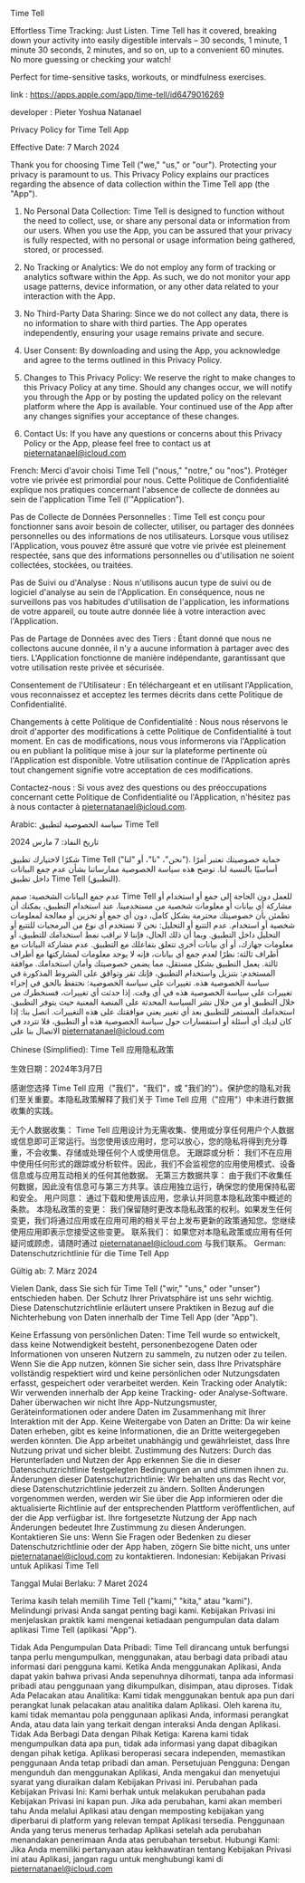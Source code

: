 Time Tell

Effortless Time Tracking: Just Listen. Time Tell has it covered, breaking down your activity into easily digestible intervals – 30 seconds, 1 minute, 1 minute 30 seconds, 2 minutes, and so on, up to a convenient 60 minutes. No more guessing or checking your watch!

Perfect for time-sensitive tasks, workouts, or mindfulness exercises.

link : https://apps.apple.com/app/time-tell/id6479016269

developer : Pieter Yoshua Natanael



Privacy Policy for Time Tell App

Effective Date: 7 March 2024


Thank you for choosing Time Tell ("we," "us," or "our"). Protecting your privacy is paramount to us. This Privacy Policy explains our practices regarding the absence of data collection within the Time Tell app (the "App").

1. No Personal Data Collection:
Time Tell is designed to function without the need to collect, use, or share any personal data or information from our users. When you use the App, you can be assured that your privacy is fully respected, with no personal or usage information being gathered, stored, or processed.

2. No Tracking or Analytics:
We do not employ any form of tracking or analytics software within the App. As such, we do not monitor your app usage patterns, device information, or any other data related to your interaction with the App.

3. No Third-Party Data Sharing:
Since we do not collect any data, there is no information to share with third parties. The App operates independently, ensuring your usage remains private and secure.

4. User Consent:
By downloading and using the App, you acknowledge and agree to the terms outlined in this Privacy Policy.

5. Changes to This Privacy Policy:
We reserve the right to make changes to this Privacy Policy at any time. Should any changes occur, we will notify you through the App or by posting the updated policy on the relevant platform where the App is available. Your continued use of the App after any changes signifies your acceptance of these changes.

6. Contact Us:
If you have any questions or concerns about this Privacy Policy or the App, please feel free to contact us at pieternatanael@icloud.com

French:
Merci d'avoir choisi Time Tell ("nous," "notre," ou "nos"). Protéger votre vie privée est primordial pour nous. Cette Politique de Confidentialité explique nos pratiques concernant l'absence de collecte de données au sein de l'application Time Tell (l'"Application").

Pas de Collecte de Données Personnelles :
Time Tell est conçu pour fonctionner sans avoir besoin de collecter, utiliser, ou partager des données personnelles ou des informations de nos utilisateurs. Lorsque vous utilisez l'Application, vous pouvez être assuré que votre vie privée est pleinement respectée, sans que des informations personnelles ou d'utilisation ne soient collectées, stockées, ou traitées.

Pas de Suivi ou d'Analyse :
Nous n'utilisons aucun type de suivi ou de logiciel d'analyse au sein de l'Application. En conséquence, nous ne surveillons pas vos habitudes d'utilisation de l'application, les informations de votre appareil, ou toute autre donnée liée à votre interaction avec l'Application.

Pas de Partage de Données avec des Tiers :
Étant donné que nous ne collectons aucune donnée, il n'y a aucune information à partager avec des tiers. L'Application fonctionne de manière indépendante, garantissant que votre utilisation reste privée et sécurisée.

Consentement de l'Utilisateur :
En téléchargeant et en utilisant l'Application, vous reconnaissez et acceptez les termes décrits dans cette Politique de Confidentialité.

Changements à cette Politique de Confidentialité :
Nous nous réservons le droit d'apporter des modifications à cette Politique de Confidentialité à tout moment. En cas de modifications, nous vous informerons via l'Application ou en publiant la politique mise à jour sur la plateforme pertinente où l'Application est disponible. Votre utilisation continue de l'Application après tout changement signifie votre acceptation de ces modifications.

Contactez-nous :
Si vous avez des questions ou des préoccupations concernant cette Politique de Confidentialité ou l'Application, n'hésitez pas à nous contacter à pieternatanael@icloud.com.


Arabic:
سياسة الخصوصية لتطبيق Time Tell

تاريخ النفاذ: 7 مارس 2024

شكرًا لاختيارك تطبيق Time Tell ("نحن"، "نا"، أو "لنا"). حماية خصوصيتك تعتبر أمرًا أساسيًا بالنسبة لنا. توضح هذه سياسة الخصوصية ممارساتنا بشأن عدم جمع البيانات داخل تطبيق Time Tell (التطبيق).

عدم جمع البيانات الشخصية:
صمم Time Tell للعمل دون الحاجة إلى جمع أو استخدام أو مشاركة أي بيانات أو معلومات شخصية من مستخدمينا. عند استخدام التطبيق، يمكنك أن تطمئن بأن خصوصيتك محترمة بشكل كامل، دون أي جمع أو تخزين أو معالجة لمعلومات شخصية أو استخدام.
عدم التتبع أو التحليل:
نحن لا نستخدم أي نوع من البرمجيات للتتبع أو التحليل داخل التطبيق. وبما أن ذلك الحال، فإننا لا نراقب نمط استخدامك للتطبيق، أو معلومات جهازك، أو أي بيانات أخرى تتعلق بتفاعلك مع التطبيق.
عدم مشاركة البيانات مع أطراف ثالثة:
نظرًا لعدم جمع أي بيانات، فإنه لا يوجد معلومات لمشاركتها مع أطراف ثالثة. يعمل التطبيق بشكل مستقل، مما يضمن خصوصيتك وأمان استخدامك.
موافقة المستخدم:
بتنزيل واستخدام التطبيق، فإنك تقر وتوافق على الشروط المذكورة في سياسة الخصوصية هذه.
تغييرات على سياسة الخصوصية:
نحتفظ بالحق في إجراء تغييرات على سياسة الخصوصية هذه في أي وقت. إذا حدثت أي تغييرات، فسنخطرك من خلال التطبيق أو من خلال نشر السياسة المحدثة على المنصة المعنية حيث يتوفر التطبيق. استخدامك المستمر للتطبيق بعد أي تغيير يعني موافقتك على هذه التغييرات.
اتصل بنا:
إذا كان لديك أي أسئلة أو استفسارات حول سياسة الخصوصية هذه أو التطبيق، فلا تتردد في الاتصال بنا على pieternatanael@icloud.com


Chinese (Simplified):
Time Tell 应用隐私政策

生效日期：2024年3月7日

感谢您选择 Time Tell 应用（"我们"，"我们"，或 "我们的"）。保护您的隐私对我们至关重要。本隐私政策解释了我们关于 Time Tell 应用（"应用"）中未进行数据收集的实践。

无个人数据收集：
Time Tell 应用设计为无需收集、使用或分享任何用户个人数据或信息即可正常运行。当您使用该应用时，您可以放心，您的隐私将得到充分尊重，不会收集、存储或处理任何个人或使用信息。
无跟踪或分析：
我们不在应用中使用任何形式的跟踪或分析软件。因此，我们不会监视您的应用使用模式、设备信息或与应用互动相关的任何其他数据。
无第三方数据共享：
由于我们不收集任何数据，因此没有信息可与第三方共享。该应用独立运行，确保您的使用保持私密和安全。
用户同意：
通过下载和使用该应用，您承认并同意本隐私政策中概述的条款。
本隐私政策的变更：
我们保留随时更改本隐私政策的权利。如果发生任何变更，我们将通过应用或在应用可用的相关平台上发布更新的政策通知您。您继续使用应用即表示您接受这些变更。
联系我们：
如果您对本隐私政策或应用有任何疑问或顾虑，请随时通过 pieternatanael@icloud.com 与我们联系。
German:
Datenschutzrichtlinie für die Time Tell App

Gültig ab: 7. März 2024

Vielen Dank, dass Sie sich für Time Tell ("wir," "uns," oder "unser") entschieden haben. Der Schutz Ihrer Privatsphäre ist uns sehr wichtig. Diese Datenschutzrichtlinie erläutert unsere Praktiken in Bezug auf die Nichterhebung von Daten innerhalb der Time Tell App (der "App").

Keine Erfassung von persönlichen Daten:
Time Tell wurde so entwickelt, dass keine Notwendigkeit besteht, personenbezogene Daten oder Informationen von unseren Nutzern zu sammeln, zu nutzen oder zu teilen. Wenn Sie die App nutzen, können Sie sicher sein, dass Ihre Privatsphäre vollständig respektiert wird und keine persönlichen oder Nutzungsdaten erfasst, gespeichert oder verarbeitet werden.
Kein Tracking oder Analytik:
Wir verwenden innerhalb der App keine Tracking- oder Analyse-Software. Daher überwachen wir nicht Ihre App-Nutzungsmuster, Geräteinformationen oder andere Daten im Zusammenhang mit Ihrer Interaktion mit der App.
Keine Weitergabe von Daten an Dritte:
Da wir keine Daten erheben, gibt es keine Informationen, die an Dritte weitergegeben werden könnten. Die App arbeitet unabhängig und gewährleistet, dass Ihre Nutzung privat und sicher bleibt.
Zustimmung des Nutzers:
Durch das Herunterladen und Nutzen der App erkennen Sie die in dieser Datenschutzrichtlinie festgelegten Bedingungen an und stimmen ihnen zu.
Änderungen dieser Datenschutzrichtlinie:
Wir behalten uns das Recht vor, diese Datenschutzrichtlinie jederzeit zu ändern. Sollten Änderungen vorgenommen werden, werden wir Sie über die App informieren oder die aktualisierte Richtlinie auf der entsprechenden Plattform veröffentlichen, auf der die App verfügbar ist. Ihre fortgesetzte Nutzung der App nach Änderungen bedeutet Ihre Zustimmung zu diesen Änderungen.
Kontaktieren Sie uns:
Wenn Sie Fragen oder Bedenken zu dieser Datenschutzrichtlinie oder der App haben, zögern Sie bitte nicht, uns unter pieternatanael@icloud.com zu kontaktieren.
Indonesian:
Kebijakan Privasi untuk Aplikasi Time Tell

Tanggal Mulai Berlaku: 7 Maret 2024

Terima kasih telah memilih Time Tell ("kami," "kita," atau "kami"). Melindungi privasi Anda sangat penting bagi kami. Kebijakan Privasi ini menjelaskan praktik kami mengenai ketiadaan pengumpulan data dalam aplikasi Time Tell (aplikasi "App").

Tidak Ada Pengumpulan Data Pribadi:
Time Tell dirancang untuk berfungsi tanpa perlu mengumpulkan, menggunakan, atau berbagi data pribadi atau informasi dari pengguna kami. Ketika Anda menggunakan Aplikasi, Anda dapat yakin bahwa privasi Anda sepenuhnya dihormati, tanpa ada informasi pribadi atau penggunaan yang dikumpulkan, disimpan, atau diproses.
Tidak Ada Pelacakan atau Analitika:
Kami tidak menggunakan bentuk apa pun dari perangkat lunak pelacakan atau analitika dalam Aplikasi. Oleh karena itu, kami tidak memantau pola penggunaan aplikasi Anda, informasi perangkat Anda, atau data lain yang terkait dengan interaksi Anda dengan Aplikasi.
Tidak Ada Berbagi Data dengan Pihak Ketiga:
Karena kami tidak mengumpulkan data apa pun, tidak ada informasi yang dapat dibagikan dengan pihak ketiga. Aplikasi beroperasi secara independen, memastikan penggunaan Anda tetap pribadi dan aman.
Persetujuan Pengguna:
Dengan mengunduh dan menggunakan Aplikasi, Anda mengakui dan menyetujui syarat yang diuraikan dalam Kebijakan Privasi ini.
Perubahan pada Kebijakan Privasi Ini:
Kami berhak untuk melakukan perubahan pada Kebijakan Privasi ini kapan pun. Jika ada perubahan, kami akan memberi tahu Anda melalui Aplikasi atau dengan memposting kebijakan yang diperbarui di platform yang relevan tempat Aplikasi tersedia. Penggunaan Anda yang terus menerus terhadap Aplikasi setelah ada perubahan menandakan penerimaan Anda atas perubahan tersebut.
Hubungi Kami:
Jika Anda memiliki pertanyaan atau kekhawatiran tentang Kebijakan Privasi ini atau Aplikasi, jangan ragu untuk menghubungi kami di pieternatanael@icloud.com
